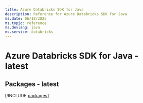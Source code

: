 ```yaml
---
title: Azure Databricks SDK for Java
description: Reference for Azure Databricks SDK for Java
ms.date: 06/18/2025
ms.topic: reference
ms.devlang: java
ms.service: databricks
---
```

# Azure Databricks SDK for Java - latest
## Packages - latest
[!INCLUDE [packages](databricks-index.md)]